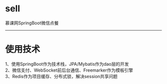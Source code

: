 # sell
慕课网SpringBoot微信点餐
<hr/>

# 使用技术
1、使用SpringBoot作为技术栈，JPA/Mybatis作为dao层的开发<br>
2、微信支付、WebSocket前后台通信、Freemarker作为模板引擎<br>
3、Redis作为项目缓存、分布式锁，解决session共享问题<br>
